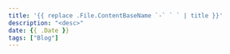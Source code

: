 ```yaml
---
title: '{{ replace .File.ContentBaseName `-` ` ` | title }}'
description: "<desc>"
date: {{ .Date }}
tags: ["Blog"]
---
```


